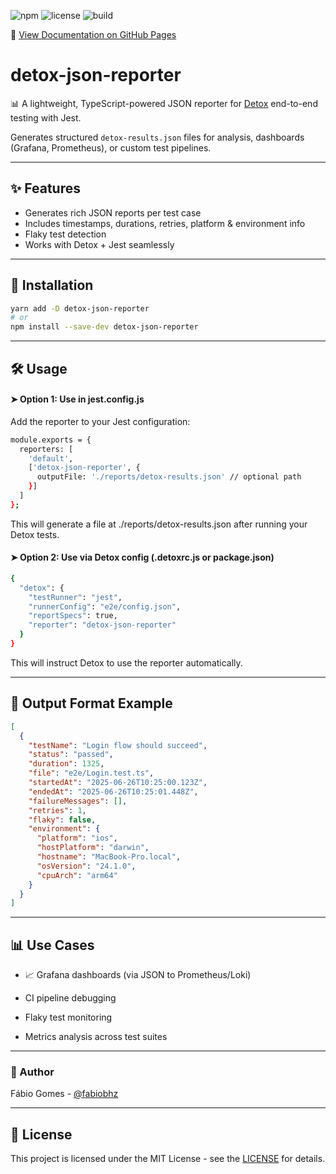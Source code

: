 ![npm](https://img.shields.io/npm/v/detox-json-reporter)
![license](https://img.shields.io/npm/l/detox-json-reporter)
![build](https://img.shields.io/github/actions/workflow/status/fabiobhz/detox-json-reporter/publish.yml)

📘 [View Documentation on GitHub Pages](https://fabiobhz.github.io/detox-json-reporter/)

# detox-json-reporter

📊 A lightweight, TypeScript-powered JSON reporter for [Detox](https://github.com/wix/Detox) end-to-end testing with Jest.

Generates structured `detox-results.json` files for analysis, dashboards (Grafana, Prometheus), or custom test pipelines.

---

## ✨ Features

- Generates rich JSON reports per test case
- Includes timestamps, durations, retries, platform & environment info
- Flaky test detection
- Works with Detox + Jest seamlessly

---

## 🚀 Installation

```bash
yarn add -D detox-json-reporter
# or
npm install --save-dev detox-json-reporter
```
---

## 🛠 Usage

#### ➤ Option 1: Use in jest.config.js

Add the reporter to your Jest configuration:

```bash
module.exports = {
  reporters: [
    'default',
    ['detox-json-reporter', {
      outputFile: './reports/detox-results.json' // optional path
    }]
  ]
};
```

This will generate a file at ./reports/detox-results.json after running your Detox tests.



#### ➤ Option 2: Use via Detox config (.detoxrc.js or package.json)

```bash
{
  "detox": {
    "testRunner": "jest",
    "runnerConfig": "e2e/config.json",
    "reportSpecs": true,
    "reporter": "detox-json-reporter"
  }
}
```
This will instruct Detox to use the reporter automatically.

---

## 📄 Output Format Example

```json
[
  {
    "testName": "Login flow should succeed",
    "status": "passed",
    "duration": 1325,
    "file": "e2e/Login.test.ts",
    "startedAt": "2025-06-26T10:25:00.123Z",
    "endedAt": "2025-06-26T10:25:01.448Z",
    "failureMessages": [],
    "retries": 1,
    "flaky": false,
    "environment": {
      "platform": "ios",
      "hostPlatform": "darwin",
      "hostname": "MacBook-Pro.local",
      "osVersion": "24.1.0",
      "cpuArch": "arm64"
    }
  }
]
```

---

## 📊 Use Cases

- 📈 Grafana dashboards (via JSON to Prometheus/Loki)

-  CI pipeline debugging

- Flaky test monitoring

- Metrics analysis across test suites

---

### 👤 Author

Fábio Gomes - [@fabiobhz](https://github.com/fabiobhz)

---

## 📄 License

This project is licensed under the MIT License - see the [LICENSE](https://mit-license.org/) for details.
